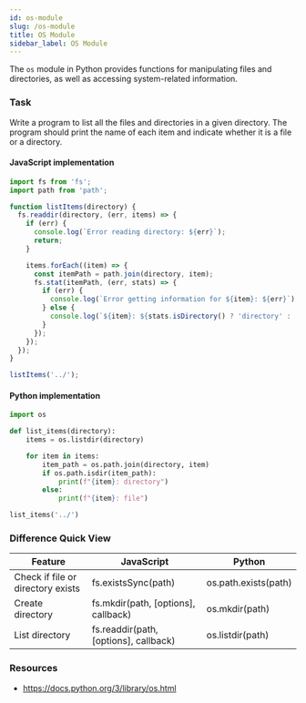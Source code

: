 ```yaml
---
id: os-module
slug: /os-module
title: OS Module
sidebar_label: OS Module
---
```


The `os` module in Python provides functions for manipulating files and directories, as well as accessing system-related information.

### Task

Write a program to list all the files and directories in a given directory. The program should print the name of each item and indicate whether it is a file or a directory.

#### JavaScript implementation
```javascript
import fs from 'fs';
import path from 'path';

function listItems(directory) {
  fs.readdir(directory, (err, items) => {
    if (err) {
      console.log(`Error reading directory: ${err}`);
      return;
    }

    items.forEach((item) => {
      const itemPath = path.join(directory, item);
      fs.stat(itemPath, (err, stats) => {
        if (err) {
          console.log(`Error getting information for ${item}: ${err}`);
        } else {
          console.log(`${item}: ${stats.isDirectory() ? 'directory' : 'file'}`);
        }
      });
    });
  });
}

listItems('../');
```

#### Python implementation
```python
import os

def list_items(directory):
    items = os.listdir(directory)

    for item in items:
        item_path = os.path.join(directory, item)
        if os.path.isdir(item_path):
            print(f"{item}: directory")
        else:
            print(f"{item}: file")

list_items('../')
```

### Difference Quick View

| Feature | JavaScript | Python |
|---------|------------|--------|
| Check if file or directory exists | fs.existsSync(path) | os.path.exists(path) |
| Create directory | fs.mkdir(path, [options], callback) | os.mkdir(path) |
| List directory | fs.readdir(path, [options], callback) | os.listdir(path) |

### Resources

- https://docs.python.org/3/library/os.html
